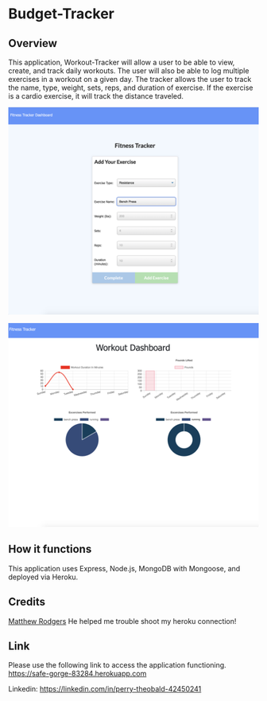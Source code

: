 # Budget-Tracker

## Overview 
This application, Workout-Tracker will allow a user to be able to view, create, and track daily workouts. The user will also be able to log multiple exercises in a workout on a given day. The tracker allows the user to track the name, type, weight, sets, reps, and duration of exercise. If the exercise is a cardio exercise, it will track the distance traveled.

![](https://github.com/perrytjr/Workout-Tracker/blob/main/public/img/Screen%20Shot%202020-10-31%20at%2012.47.58%20PM.png)

![](https://github.com/perrytjr/Workout-Tracker/blob/main/public/img/Screen%20Shot%202020-10-31%20at%2012.48.40%20PM.png)




## How it functions
 This application uses Express, Node.js, MongoDB with Mongoose, and deployed via Heroku. 

## Credits
[Matthew Rodgers](https://github.com/Rogers-Development-Services)
He helped me trouble shoot my heroku connection! 

## Link

Please use the following link to access the application functioning. 
https://safe-gorge-83284.herokuapp.com

Linkedin: https://linkedin.com/in/perry-theobald-42450241